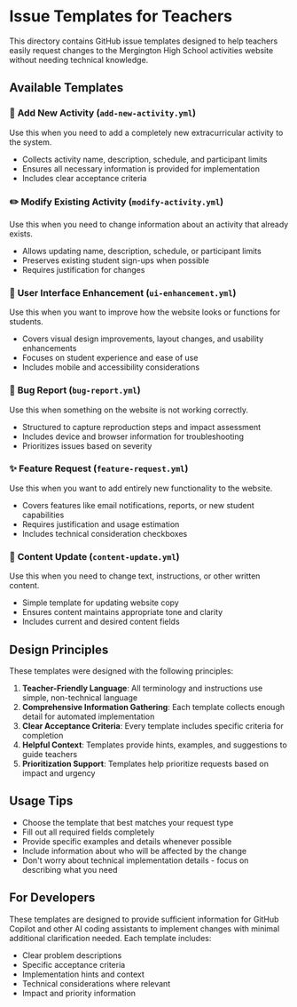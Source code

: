 # Issue Templates for Teachers

This directory contains GitHub issue templates designed to help teachers easily request changes to the Mergington High School activities website without needing technical knowledge.

## Available Templates

### 📝 **Add New Activity** (`add-new-activity.yml`)
Use this when you need to add a completely new extracurricular activity to the system.
- Collects activity name, description, schedule, and participant limits
- Ensures all necessary information is provided for implementation
- Includes clear acceptance criteria

### ✏️ **Modify Existing Activity** (`modify-activity.yml`)
Use this when you need to change information about an activity that already exists.
- Allows updating name, description, schedule, or participant limits
- Preserves existing student sign-ups when possible
- Requires justification for changes

### 🎨 **User Interface Enhancement** (`ui-enhancement.yml`)
Use this when you want to improve how the website looks or functions for students.
- Covers visual design improvements, layout changes, and usability enhancements
- Focuses on student experience and ease of use
- Includes mobile and accessibility considerations

### 🐛 **Bug Report** (`bug-report.yml`)
Use this when something on the website is not working correctly.
- Structured to capture reproduction steps and impact assessment
- Includes device and browser information for troubleshooting
- Prioritizes issues based on severity

### ✨ **Feature Request** (`feature-request.yml`)
Use this when you want to add entirely new functionality to the website.
- Covers features like email notifications, reports, or new student capabilities
- Requires justification and usage estimation
- Includes technical consideration checkboxes

### 📄 **Content Update** (`content-update.yml`)
Use this when you need to change text, instructions, or other written content.
- Simple template for updating website copy
- Ensures content maintains appropriate tone and clarity
- Includes current and desired content fields

## Design Principles

These templates were designed with the following principles:

1. **Teacher-Friendly Language**: All terminology and instructions use simple, non-technical language
2. **Comprehensive Information Gathering**: Each template collects enough detail for automated implementation
3. **Clear Acceptance Criteria**: Every template includes specific criteria for completion
4. **Helpful Context**: Templates provide hints, examples, and suggestions to guide teachers
5. **Prioritization Support**: Templates help prioritize requests based on impact and urgency

## Usage Tips

- Choose the template that best matches your request type
- Fill out all required fields completely
- Provide specific examples and details whenever possible
- Include information about who will be affected by the change
- Don't worry about technical implementation details - focus on describing what you need

## For Developers

These templates are designed to provide sufficient information for GitHub Copilot and other AI coding assistants to implement changes with minimal additional clarification needed. Each template includes:

- Clear problem descriptions
- Specific acceptance criteria
- Implementation hints and context
- Technical considerations where relevant
- Impact and priority information
